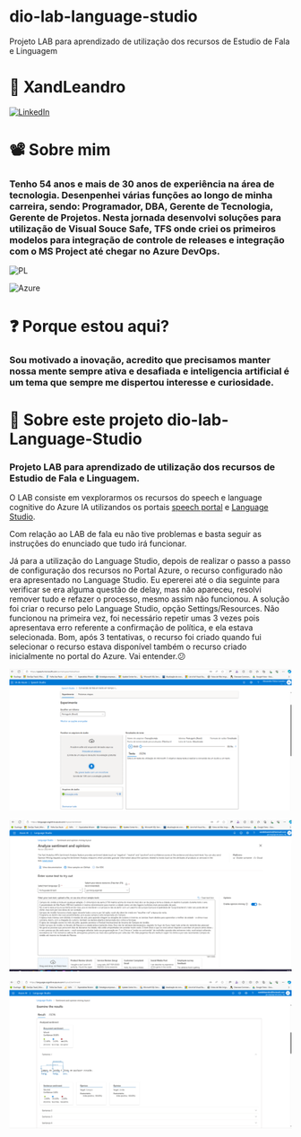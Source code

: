 # dio-lab-language-studio
Projeto LAB para aprendizado de utilização dos recursos de Estudio de Fala e Linguagem

# 🧔 XandLeandro
[![LinkedIn](https://img.shields.io/badge/LinkedIn-0077B5?style=for-the-badge&logo=linkedin&logoColor=white)](https://www.linkedin.com/in/alexandre-d%C3%B3ria-leandro-59764816/)

# 📽 Sobre mim
### Tenho 54 anos e mais de 30 anos de experiência na área de tecnologia. Desenpenhei várias funções ao longo de minha carreira, sendo: Programador, DBA, Gerente de Tecnologia, Gerente de Projetos. Nesta jornada desenvolvi soluções para utilização de Visual Souce Safe, TFS onde criei os primeiros modelos para integração de controle de releases e integração com o MS Project até chegar no Azure DevOps. 

![PL](https://img.shields.io/badge/PL%2FSQL-FFFFFF?style=for-the-badge&logo=oracle&logoColor=FF0000&labelColor=FFFFFF&color=FF0000)

![Azure](https://img.shields.io/badge/Azure-blue?style=for-the-badge&logo=microsoft%20azure&logoColor=blue&labelColor=FFFFFF&link=https%3A%2F%2Fimages.app.goo.gl%2FK7PN1jYJd57x4q7A8)

# ❓ Porque estou aqui?
### Sou motivado a inovação, acredito que precisamos manter nossa mente sempre ativa e desafiada e inteligencia artificial é um tema que sempre me dispertou interesse e curiosidade.

# 🔬 Sobre este projeto dio-lab-Language-Studio
### Projeto LAB para aprendizado de utilização dos recursos de Estudio de Fala e Linguagem.

O LAB consiste em vexplorarmos os recursos do speech e language cognitive do Azure IA utilizandos os portais [speech portal](https://speach.microsoft.com/portal) e [Language Studio](https://language.cognitive.azure.com/).

Com relação ao LAB de fala eu não tive problemas e basta seguir as instruções do enunciado que tudo irá funcionar.

Já para a utilização do Language Studio, depois de realizar o passo a passo de configuração dos recursos no Portal Azure, o recurso configurado não era apresentado no Language Studio. Eu epererei até o dia seguinte para verificar se era alguma questão de delay, mas não apareceu, resolvi remover tudo e refazer o processo, mesmo assim não funcionou.
A solução foi criar o recurso pelo Language Studio, opção Settings/Resources. Não funcionou na primeira vez, foi necessário repetir umas 3 vezes pois apresentava erro referente a confirmação de política, e ela estava selecionada.
Bom, após 3 tentativas, o recurso foi criado quando fui selecionar o recurso estava disponível também o recurso criado inicialmente no portal do Azure.  Vai entender.😕

![alt text](\inputs\image.png)

![alt text](\inputs\image-1.png)

![alt text](\inputs\image-2.png)